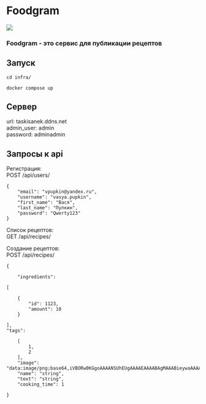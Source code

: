 # Foodgram

![](https://github.com/alex-b1234/foodgram-project-react/actions/workflows/main.yml/badge.svg)

### Foodgram - это сервис для публикации рецептов

## Запуск
```
cd infra/
```
```
docker compose up
```

## Сервер
url: taskisanek.ddns.net\
admin_user: admin\
password: adminadmin

## Запросы к api
Регистрация:\
POST /api/users/
```
{
    "email": "vpupkin@yandex.ru",
    "username": "vasya.pupkin",
    "first_name": "Вася",
    "last_name": "Пупкин",
    "password": "Qwerty123"
}
```

Список рецептов:\
GET /api/recipes/

Создание рецептов:\
POST /api/recipes/
```
{

    "ingredients": 

[

    {
        "id": 1123,
        "amount": 10
    }

],
"tags": 

    [
        1,
        2
    ],
    "image": "data:image/png;base64,iVBORw0KGgoAAAANSUhEUgAAAAEAAAABAgMAAABieywaAAAACVBMVEUAAAD///9fX1/S0ecCAAAACXBIWXMAAA7EAAAOxAGVKw4bAAAACklEQVQImWNoAAAAggCByxOyYQAAAABJRU5ErkJggg==",
    "name": "string",
    "text": "string",
    "cooking_time": 1

}
```